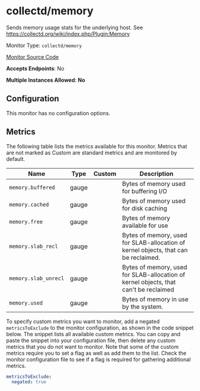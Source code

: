 <!--- GENERATED BY gomplate from scripts/docs/monitor-page.md.tmpl --->

# collectd/memory

 Sends memory usage stats for the underlying host.
See https://collectd.org/wiki/index.php/Plugin:Memory


Monitor Type: `collectd/memory`

[Monitor Source Code](https://github.com/signalfx/signalfx-agent/tree/master/internal/monitors/collectd/memory)

**Accepts Endpoints**: No

**Multiple Instances Allowed**: **No**

## Configuration

This monitor has no configuration options.


## Metrics

The following table lists the metrics available for this monitor. Metrics that are not marked as Custom are standard metrics and are monitored by default.

| Name | Type | Custom | Description |
| ---  | ---  | ---    | ---         |
| `memory.buffered` | gauge |  | Bytes of memory used for buffering I/O |
| `memory.cached` | gauge |  | Bytes of memory used for disk caching |
| `memory.free` | gauge |  | Bytes of memory available for use |
| `memory.slab_recl` | gauge |  | Bytes of memory, used for SLAB-allocation of kernel objects, that can be reclaimed. |
| `memory.slab_unrecl` | gauge |  | Bytes of memory, used for SLAB-allocation of kernel objects, that can't be reclaimed |
| `memory.used` | gauge |  | Bytes of memory in use by the system. |

To specify custom metrics you want to monitor, add a negated `metricsToExclude` to the monitor configuration, as shown in the code snippet below. The snippet lists all available custom metrics. You can copy and paste the snippet into your configuration file, then delete any custom metrics that you do not want to monitor. 
Note that some of the custom metrics require you to set a flag as well as add them to the list. Check the monitor configuration file to see if a flag is required for gathering additional metrics.
```yaml 
metricsToExclude:
  negated: true
```





